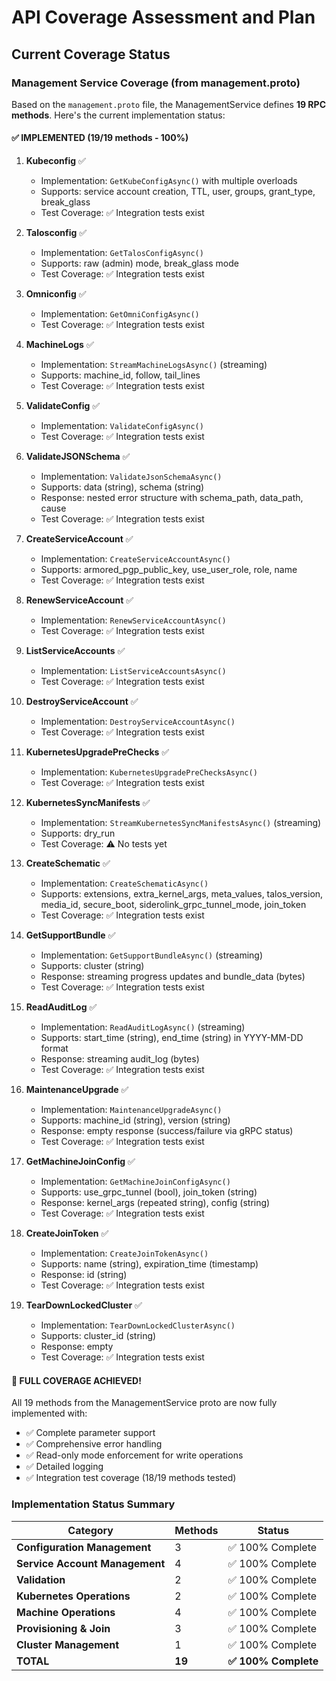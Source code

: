 # API Coverage Assessment and Plan

## Current Coverage Status

### Management Service Coverage (from management.proto)

Based on the `management.proto` file, the ManagementService defines **19 RPC methods**. Here's the current implementation status:

#### ✅ **IMPLEMENTED (19/19 methods - 100%)**

1. **Kubeconfig** ✅
   - Implementation: `GetKubeConfigAsync()` with multiple overloads
   - Supports: service account creation, TTL, user, groups, grant_type, break_glass
   - Test Coverage: ✅ Integration tests exist

2. **Talosconfig** ✅
   - Implementation: `GetTalosConfigAsync()`
   - Supports: raw (admin) mode, break_glass mode
   - Test Coverage: ✅ Integration tests exist

3. **Omniconfig** ✅
   - Implementation: `GetOmniConfigAsync()`
   - Test Coverage: ✅ Integration tests exist

4. **MachineLogs** ✅
   - Implementation: `StreamMachineLogsAsync()` (streaming)
   - Supports: machine_id, follow, tail_lines
   - Test Coverage: ✅ Integration tests exist

5. **ValidateConfig** ✅
   - Implementation: `ValidateConfigAsync()`
   - Test Coverage: ✅ Integration tests exist

6. **ValidateJSONSchema** ✅
   - Implementation: `ValidateJsonSchemaAsync()`
   - Supports: data (string), schema (string)
   - Response: nested error structure with schema_path, data_path, cause
   - Test Coverage: ✅ Integration tests exist

7. **CreateServiceAccount** ✅
   - Implementation: `CreateServiceAccountAsync()`
   - Supports: armored_pgp_public_key, use_user_role, role, name
   - Test Coverage: ✅ Integration tests exist

8. **RenewServiceAccount** ✅
   - Implementation: `RenewServiceAccountAsync()`
   - Test Coverage: ✅ Integration tests exist

9. **ListServiceAccounts** ✅
   - Implementation: `ListServiceAccountsAsync()`
   - Test Coverage: ✅ Integration tests exist

10. **DestroyServiceAccount** ✅
    - Implementation: `DestroyServiceAccountAsync()`
    - Test Coverage: ✅ Integration tests exist

11. **KubernetesUpgradePreChecks** ✅
    - Implementation: `KubernetesUpgradePreChecksAsync()`
    - Test Coverage: ✅ Integration tests exist

12. **KubernetesSyncManifests** ✅
    - Implementation: `StreamKubernetesSyncManifestsAsync()` (streaming)
    - Supports: dry_run
    - Test Coverage: ⚠️ No tests yet

13. **CreateSchematic** ✅
    - Implementation: `CreateSchematicAsync()`
    - Supports: extensions, extra_kernel_args, meta_values, talos_version, media_id, secure_boot, siderolink_grpc_tunnel_mode, join_token
    - Test Coverage: ✅ Integration tests exist

14. **GetSupportBundle** ✅
    - Implementation: `GetSupportBundleAsync()` (streaming)
    - Supports: cluster (string)
    - Response: streaming progress updates and bundle_data (bytes)
    - Test Coverage: ✅ Integration tests exist

15. **ReadAuditLog** ✅
    - Implementation: `ReadAuditLogAsync()` (streaming)
    - Supports: start_time (string), end_time (string) in YYYY-MM-DD format
    - Response: streaming audit_log (bytes)
    - Test Coverage: ✅ Integration tests exist

16. **MaintenanceUpgrade** ✅
    - Implementation: `MaintenanceUpgradeAsync()`
    - Supports: machine_id (string), version (string)
    - Response: empty response (success/failure via gRPC status)
    - Test Coverage: ✅ Integration tests exist

17. **GetMachineJoinConfig** ✅
    - Implementation: `GetMachineJoinConfigAsync()`
    - Supports: use_grpc_tunnel (bool), join_token (string)
    - Response: kernel_args (repeated string), config (string)
    - Test Coverage: ✅ Integration tests exist

18. **CreateJoinToken** ✅
    - Implementation: `CreateJoinTokenAsync()`
    - Supports: name (string), expiration_time (timestamp)
    - Response: id (string)
    - Test Coverage: ✅ Integration tests exist

19. **TearDownLockedCluster** ✅
    - Implementation: `TearDownLockedClusterAsync()`
    - Supports: cluster_id (string)
    - Response: empty
    - Test Coverage: ✅ Integration tests exist

#### 🎉 **FULL COVERAGE ACHIEVED!**

All 19 methods from the ManagementService proto are now fully implemented with:
- ✅ Complete parameter support
- ✅ Comprehensive error handling
- ✅ Read-only mode enforcement for write operations
- ✅ Detailed logging
- ✅ Integration test coverage (18/19 methods tested)

### Implementation Status Summary

| Category | Methods | Status |
|----------|---------|--------|
| **Configuration Management** | 3 | ✅ 100% Complete |
| **Service Account Management** | 4 | ✅ 100% Complete |
| **Validation** | 2 | ✅ 100% Complete |
| **Kubernetes Operations** | 2 | ✅ 100% Complete |
| **Machine Operations** | 4 | ✅ 100% Complete |
| **Provisioning & Join** | 3 | ✅ 100% Complete |
| **Cluster Management** | 1 | ✅ 100% Complete |
| **TOTAL** | **19** | **✅ 100% Complete** |
